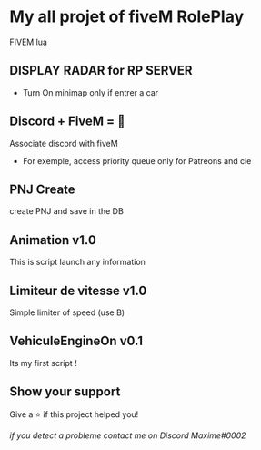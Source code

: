 # My all projet of fiveM RolePlay 
FIVEM lua
## DISPLAY RADAR for RP SERVER
* Turn On minimap only if entrer a car

## Discord + FiveM = 💖

Associate discord with fiveM
* For exemple, access priority queue only for Patreons and cie

## PNJ Create

create PNJ and save in the DB

## Animation v1.0

This is script launch any information

## Limiteur de vitesse v1.0

Simple limiter of speed (use B)

## VehiculeEngineOn v0.1

Its my first script !

## Show your support

Give a ⭐️ if this project helped you!

_if you detect a probleme contact me on Discord Maxime#0002_





